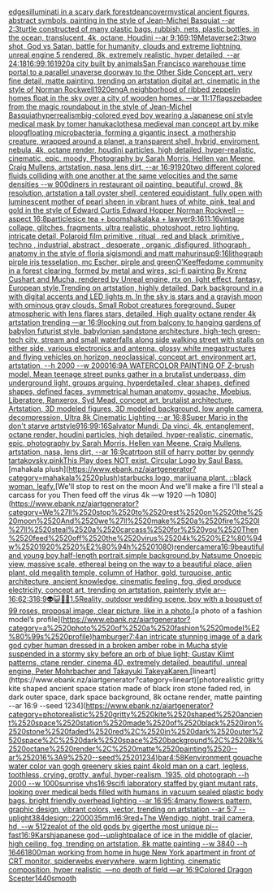 [edges](https://www.ebank.nz/aiartgenerator?category=edges)[illuminati in a scary dark forest](https://www.ebank.nz/aiartgenerator?category=illuminati%2520in%2520a%2520scary%2520dark%2520forest)[dean](https://www.ebank.nz/aiartgenerator?category=dean)[cover](https://www.ebank.nz/aiartgenerator?category=cover)[mystical ancient figures, abstract symbols, painting in the style of Jean-Michel Basquiat --ar 2:3](https://www.ebank.nz/aiartgenerator?category=mystical%2520ancient%2520figures%2C%2520abstract%2520symbols%2C%2520painting%2520in%2520the%2520style%2520of%2520Jean-Michel%2520Basquiat%2520--ar%25202%3A3)[turtle constructed of many plastic bags, rubbish, nets, plastic bottles, in the ocean, translucent, 4k, octane, Houdini --ar 9:16](https://www.ebank.nz/aiartgenerator?category=turtle%2520constructed%2520of%2520many%2520plastic%2520bags%2C%2520rubbish%2C%2520nets%2C%2520plastic%2520bottles%2C%2520in%2520the%2520ocean%2C%2520translucent%2C%25204k%2C%2520octane%2C%2520Houdini%2520--ar%25209%3A16)[9:19](https://www.ebank.nz/aiartgenerator?category=9%3A19)[Metaverse](https://www.ebank.nz/aiartgenerator?category=Metaverse)[2:3](https://www.ebank.nz/aiartgenerator?category=2%3A3)[two shot, God vs Satan, battle for humanity, clouds and extreme lightning, unreal engine 5 rendered, 8k, extremely realistic,  hyper detailed, --ar 24:18](https://www.ebank.nz/aiartgenerator?category=two%2520shot%2C%2520God%2520vs%2520Satan%2C%2520battle%2520for%2520humanity%2C%2520clouds%2520and%2520extreme%2520lightning%2C%2520unreal%2520engine%25205%2520rendered%2C%25208k%2C%2520extremely%2520realistic%2C%2520%2520hyper%2520detailed%2C%2520--ar%252024%3A18)[16:9](https://www.ebank.nz/aiartgenerator?category=16%3A9)[9:16](https://www.ebank.nz/aiartgenerator?category=9%3A16)[1920](https://www.ebank.nz/aiartgenerator?category=1920)[a city built by animals](https://www.ebank.nz/aiartgenerator?category=a%2520city%2520built%2520by%2520animals)[San Francisco warehouse time portal to a parallel unaverse doorway to the Other Side Concept art, very fine detail, matte painting, trending on artstation digital art, cinematic in the style of Norman Rockwell](https://www.ebank.nz/aiartgenerator?category=San%2520Francisco%2520warehouse%2520time%2520portal%2520to%2520a%2520parallel%2520unaverse%2520doorway%2520to%2520the%2520Other%2520Side%2520Concept%2520art%2C%2520very%2520fine%2520detail%2C%2520matte%2520painting%2C%2520trending%2520on%2520artstation%2520digital%2520art%2C%2520cinematic%2520in%2520the%2520style%2520of%2520Norman%2520Rockwell)[1920](https://www.ebank.nz/aiartgenerator?category=1920)[eng](https://www.ebank.nz/aiartgenerator?category=eng)[A neighborhood of ribbed zeppelin homes float in the sky over a city of wooden homes. —ar 11:17](https://www.ebank.nz/aiartgenerator?category=A%2520neighborhood%2520of%2520ribbed%2520zeppelin%2520homes%2520float%2520in%2520the%2520sky%2520over%2520a%2520city%2520of%2520wooden%2520homes.%2520%E2%80%94ar%252011%3A17)[flags](https://www.ebank.nz/aiartgenerator?category=flags)[zebadee from the magic roundabout in the style of Jean-Michel Basquiat](https://www.ebank.nz/aiartgenerator?category=zebadee%2520from%2520the%2520magic%2520roundabout%2520in%2520the%2520style%2520of%2520Jean-Michel%2520Basquiat)[hyperrealism](https://www.ebank.nz/aiartgenerator?category=hyperrealism)[big-colored eyed boy wearing a Japanese oni style medical mask by tomer hanuka](https://www.ebank.nz/aiartgenerator?category=big-colored%2520eyed%2520boy%2520wearing%2520a%2520Japanese%2520oni%2520style%2520medical%2520mask%2520by%2520tomer%2520hanuka)[clothes](https://www.ebank.nz/aiartgenerator?category=clothes)[a medieval man concept art by mike ploog](https://www.ebank.nz/aiartgenerator?category=a%2520medieval%2520man%2520concept%2520art%2520by%2520mike%2520ploog)[floating microbacteria, forming a gigantic insect, a mothership creature, wrapped around a planet, a transparent shell, hybrid, enviroment, nebula, 4k, octane render, houdini particles, high detailed, hyper-realistic, cinematic, epic, moody, Photography by Sarah Morris, Hellen van Meene, Craig Mullens, artstation, nasa, lens dirt, --ar 16:9](https://www.ebank.nz/aiartgenerator?category=floating%2520microbacteria%2C%2520forming%2520a%2520gigantic%2520insect%2C%2520a%2520mothership%2520creature%2C%2520wrapped%2520around%2520a%2520planet%2C%2520a%2520transparent%2520shell%2C%2520hybrid%2C%2520enviroment%2C%2520nebula%2C%25204k%2C%2520octane%2520render%2C%2520houdini%2520particles%2C%2520high%2520detailed%2C%2520hyper-realistic%2C%2520cinematic%2C%2520epic%2C%2520moody%2C%2520Photography%2520by%2520Sarah%2520Morris%2C%2520Hellen%2520van%2520Meene%2C%2520Craig%2520Mullens%2C%2520artstation%2C%2520nasa%2C%2520lens%2520dirt%2C%2520--ar%252016%3A9)[1920](https://www.ebank.nz/aiartgenerator?category=1920)[two different colored fluids colliding with one another at the same velocities and the same densities  --w 900](https://www.ebank.nz/aiartgenerator?category=two%2520different%2520colored%2520fluids%2520colliding%2520with%2520one%2520another%2520at%2520the%2520same%2520velocities%2520and%2520the%2520same%2520densities%2520%2520--w%2520900)[diners in restaurant oil painting, beautiful, crowd, 8k resolution, artstation a tall oyster shell, centered equidistant, fully open with luminescent mother of pearl sheen in vibrant hues of white, pink, teal and gold  in the style of Edward Curtis Edward Hopper Norman Rockwell --aspect 16:8](https://www.ebank.nz/aiartgenerator?category=diners%2520in%2520restaurant%2520oil%2520painting%2C%2520beautiful%2C%2520crowd%2C%25208k%2520resolution%2C%2520artstation%2520a%2520tall%2520oyster%2520shell%2C%2520centered%2520equidistant%2C%2520fully%2520open%2520with%2520luminescent%2520mother%2520of%2520pearl%2520sheen%2520in%2520vibrant%2520hues%2520of%2520white%2C%2520pink%2C%2520teal%2520and%2520gold%2520%2520in%2520the%2520style%2520of%2520Edward%2520Curtis%2520Edward%2520Hopper%2520Norman%2520Rockwell%2520--aspect%252016%3A8)[particles](https://www.ebank.nz/aiartgenerator?category=particles)[ice tea + boomshakalaka + lawyer](https://www.ebank.nz/aiartgenerator?category=ice%2520tea%2520%2B%2520boomshakalaka%2520%2B%2520lawyer)[9:16](https://www.ebank.nz/aiartgenerator?category=9%3A16)[11:16](https://www.ebank.nz/aiartgenerator?category=11%3A16)[vintage collage, glitches, fragments, ultra realistic, photoshoot, retro lighting, intricate detail, Polaroid film primitive , ritual , red and black ,primitive , techno , industrial, abstract , desperate , organic ,disfigured, lithograph , anatomy in the style of floria sigismondi and matt mahurin](https://www.ebank.nz/aiartgenerator?category=vintage%2520collage%2C%2520glitches%2C%2520fragments%2C%2520ultra%2520realistic%2C%2520photoshoot%2C%2520retro%2520lighting%2C%2520intricate%2520detail%2C%2520Polaroid%2520film%2520primitive%2520%2C%2520ritual%2520%2C%2520red%2520and%2520black%2520%2Cprimitive%2520%2C%2520techno%2520%2C%2520industrial%2C%2520abstract%2520%2C%2520desperate%2520%2C%2520organic%2520%2Cdisfigured%2C%2520lithograph%2520%2C%2520anatomy%2520in%2520the%2520style%2520of%2520floria%2520sigismondi%2520and%2520matt%2520mahurin)[sup](https://www.ebank.nz/aiartgenerator?category=sup)[9:16](https://www.ebank.nz/aiartgenerator?category=9%3A16)[lithograph pirple iris tesselation, mc Escher, pirple and green](https://www.ebank.nz/aiartgenerator?category=lithograph%2520pirple%2520iris%2520tesselation%2C%2520mc%2520Escher%2C%2520pirple%2520and%2520green)[O’Keeffe](https://www.ebank.nz/aiartgenerator?category=O%E2%80%99Keeffe)[dome community in a forest clearing, formed by metal and wires, sci-fi painting By Krenz Cushart and Mucha,  rendered by Unreal engine, rtx on, light effect, fantasy, European style,Trending on artstation, highly detailed, Dark background in a with digital accents and LED lights m. In the sky is stars and a grayish moon with ominous gray clouds. Small Robot creatures foreground. Super atmospheric with lens flares  stars, detailed, High quality octane render 4k artstation trending —ar 16:9](https://www.ebank.nz/aiartgenerator?category=dome%2520community%2520in%2520a%2520forest%2520clearing%2C%2520formed%2520by%2520metal%2520and%2520wires%2C%2520sci-fi%2520painting%2520By%2520Krenz%2520Cushart%2520and%2520Mucha%2C%2520%2520rendered%2520by%2520Unreal%2520engine%2C%2520rtx%2520on%2C%2520light%2520effect%2C%2520fantasy%2C%2520European%2520style%2CTrending%2520on%2520artstation%2C%2520highly%2520detailed%2C%2520Dark%2520background%2520in%2520a%2520with%2520digital%2520accents%2520and%2520LED%2520lights%2520m.%2520In%2520the%2520sky%2520is%2520stars%2520and%2520a%2520grayish%2520moon%2520with%2520ominous%2520gray%2520clouds.%2520Small%2520Robot%2520creatures%2520foreground.%2520Super%2520atmospheric%2520with%2520lens%2520flares%2520%2520stars%2C%2520detailed%2C%2520High%2520quality%2520octane%2520render%25204k%2520artstation%2520trending%2520%E2%80%94ar%252016%3A9)[looking out from balcony to hanging gardens of babylon futurist style, babylonian sandstone architecture, high-tech green-tech city, stream and small waterfalls along side walking street with stalls on either side, various electronics and antenna, glossy white megastructures and flying vehicles on horizon, neoclassical, concept art, environment art, artstation, --h 2000 --w 2000](https://www.ebank.nz/aiartgenerator?category=looking%2520out%2520from%2520balcony%2520to%2520hanging%2520gardens%2520of%2520babylon%2520futurist%2520style%2C%2520babylonian%2520sandstone%2520architecture%2C%2520high-tech%2520green-tech%2520city%2C%2520stream%2520and%2520small%2520waterfalls%2520along%2520side%2520walking%2520street%2520with%2520stalls%2520on%2520either%2520side%2C%2520various%2520electronics%2520and%2520antenna%2C%2520glossy%2520white%2520megastructures%2520and%2520flying%2520vehicles%2520on%2520horizon%2C%2520neoclassical%2C%2520concept%2520art%2C%2520environment%2520art%2C%2520artstation%2C%2520--h%25202000%2520--w%25202000)[16:9](https://www.ebank.nz/aiartgenerator?category=16%3A9)[A WATERCOLOR PAINTING OF Z-brush model, Mean teenage street punks gather in a brutalist underpass, dim underground light, groups arguing, hyperdetailed, clear shapes, defined shapes, defined faces, symmetrical human anatomy, gouache, Moebius, Liberatore, Ranxerox, Syd Mead, concept art, brutalist architecture, Artstation, 3D modeled figures, 3D modeled background, low angle camera, decompression, Ultra 8k Cinematic Lighting --ar 16:8](https://www.ebank.nz/aiartgenerator?category=A%2520WATERCOLOR%2520PAINTING%2520OF%2520Z-brush%2520model%2C%2520Mean%2520teenage%2520street%2520punks%2520gather%2520in%2520a%2520brutalist%2520underpass%2C%2520dim%2520underground%2520light%2C%2520groups%2520arguing%2C%2520hyperdetailed%2C%2520clear%2520shapes%2C%2520defined%2520shapes%2C%2520defined%2520faces%2C%2520symmetrical%2520human%2520anatomy%2C%2520gouache%2C%2520Moebius%2C%2520Liberatore%2C%2520Ranxerox%2C%2520Syd%2520Mead%2C%2520concept%2520art%2C%2520brutalist%2520architecture%2C%2520Artstation%2C%25203D%2520modeled%2520figures%2C%25203D%2520modeled%2520background%2C%2520low%2520angle%2520camera%2C%2520decompression%2C%2520Ultra%25208k%2520Cinematic%2520Lighting%2520--ar%252016%3A8)[Super Mario in the don't starve artstyle](https://www.ebank.nz/aiartgenerator?category=Super%2520Mario%2520in%2520the%2520don%27t%2520starve%2520artstyle)[9](https://www.ebank.nz/aiartgenerator?category=9)[16:9](https://www.ebank.nz/aiartgenerator?category=16%3A9)[9:16](https://www.ebank.nz/aiartgenerator?category=9%3A16)[Salvator Mundi, Da vinci, 4k, entanglement, octane render, houdini particles, high detailed, hyper-realistic, cinematic, epic, photography by Sarah Morris, Hellen van Meene, Craig Mullens, artstation, nasa, lens dirt, --ar 16:9](https://www.ebank.nz/aiartgenerator?category=Salvator%2520Mundi%2C%2520Da%2520vinci%2C%25204k%2C%2520entanglement%2C%2520octane%2520render%2C%2520houdini%2520particles%2C%2520high%2520detailed%2C%2520hyper-realistic%2C%2520cinematic%2C%2520epic%2C%2520photography%2520by%2520Sarah%2520Morris%2C%2520Hellen%2520van%2520Meene%2C%2520Craig%2520Mullens%2C%2520artstation%2C%2520nasa%2C%2520lens%2520dirt%2C%2520--ar%252016%3A9)[catrtoon still of harry potter by genndy tartakovsky,](https://www.ebank.nz/aiartgenerator?category=catrtoon%2520still%2520of%2520harry%2520potter%2520by%2520genndy%2520tartakovsky%2C)[pink](https://www.ebank.nz/aiartgenerator?category=pink)[This Play does NOT exist. Circular Logo by Saul Bass.](https://www.ebank.nz/aiartgenerator?category=This%2520Play%2520does%2520NOT%2520exist.%2520Circular%2520Logo%2520by%2520Saul%2520Bass.)[mahakala plush](https://www.ebank.nz/aiartgenerator?category=mahakala%2520plush)[starbucks logo, marijuana plant. ::black woman, leafy.](https://www.ebank.nz/aiartgenerator?category=starbucks%2520logo%2C%2520marijuana%2520plant.%2520%3A%3Ablack%2520woman%2C%2520leafy.)[We'll stop to rest on the moon And we'll make a fire I'll steal a carcass for you Then feed off the virus 4k —w 1920 —h 1080](https://www.ebank.nz/aiartgenerator?category=We%27ll%2520stop%2520to%2520rest%2520on%2520the%2520moon%2520And%2520we%27ll%2520make%2520a%2520fire%2520I%27ll%2520steal%2520a%2520carcass%2520for%2520you%2520Then%2520feed%2520off%2520the%2520virus%25204k%2520%E2%80%94w%25201920%2520%E2%80%94h%25201080)[render](https://www.ebank.nz/aiartgenerator?category=render)[camera](https://www.ebank.nz/aiartgenerator?category=camera)[16:9](https://www.ebank.nz/aiartgenerator?category=16%3A9)[beautiful and young boy,half-length portrait,simple background,by Natsume Ono](https://www.ebank.nz/aiartgenerator?category=beautiful%2520and%2520young%2520boy%2Chalf-length%2520portrait%2Csimple%2520background%2Cby%2520Natsume%2520Ono)[epic view, massive scale, ethereal being on the way to a beautiful place, alien plant, old megalith temple, column of Hathor, gold, turquoise, antic architecture, ancient knowledge, cinematic feeling, fog, djed produce electricity, concept art, trending on artstation, painterly style ar-- 16:6](https://www.ebank.nz/aiartgenerator?category=epic%2520view%2C%2520massive%2520scale%2C%2520ethereal%2520being%2520on%2520the%2520way%2520to%2520a%2520beautiful%2520place%2C%2520alien%2520plant%2C%2520old%2520megalith%2520temple%2C%2520column%2520of%2520Hathor%2C%2520gold%2C%2520turquoise%2C%2520antic%2520architecture%2C%2520ancient%2520knowledge%2C%2520cinematic%2520feeling%2C%2520fog%2C%2520djed%2520produce%2520electricity%2C%2520concept%2520art%2C%2520trending%2520on%2520artstation%2C%2520painterly%2520style%2520ar--%252016%3A6)[2:3](https://www.ebank.nz/aiartgenerator?category=2%3A3)[16:9](https://www.ebank.nz/aiartgenerator?category=16%3A9)[👽😺🤖💀](https://www.ebank.nz/aiartgenerator?category=%F0%9F%91%BD%F0%9F%98%BA%F0%9F%A4%96%F0%9F%92%80)[1.5](https://www.ebank.nz/aiartgenerator?category=1.5)[Reality, outdoor wedding scene, boy with a bouquet of 99 roses, proposal image, clear picture, like in a photo.](https://www.ebank.nz/aiartgenerator?category=Reality%2C%2520outdoor%2520wedding%2520scene%2C%2520boy%2520with%2520a%2520bouquet%2520of%252099%2520roses%2C%2520proposal%2520image%2C%2520clear%2520picture%2C%2520like%2520in%2520a%2520photo.)[a photo of a fashion model’s profile](https://www.ebank.nz/aiartgenerator?category=a%2520photo%2520of%2520a%2520fashion%2520model%E2%80%99s%2520profile)[hamburger](https://www.ebank.nz/aiartgenerator?category=hamburger)[7:4](https://www.ebank.nz/aiartgenerator?category=7%3A4)[an intricate stunning image of a dark god cyber human dressed in a broken amber robe in Mucha style suspended in a stormy sky before an orb of blue light; Gustav Klimt patterns, ctane render, cinema 4D, extremely detailed, beautiful, unreal engine, Peter Mohrbacher and Takayuki Takeya](https://www.ebank.nz/aiartgenerator?category=an%2520intricate%2520stunning%2520image%2520of%2520a%2520dark%2520god%2520cyber%2520human%2520dressed%2520in%2520a%2520broken%2520amber%2520robe%2520in%2520Mucha%2520style%2520suspended%2520in%2520a%2520stormy%2520sky%2520before%2520an%2520orb%2520of%2520blue%2520light%3B%2520Gustav%2520Klimt%2520patterns%2C%2520ctane%2520render%2C%2520cinema%25204D%2C%2520extremely%2520detailed%2C%2520beautiful%2C%2520unreal%2520engine%2C%2520Peter%2520Mohrbacher%2520and%2520Takayuki%2520Takeya)[Karen.](https://www.ebank.nz/aiartgenerator?category=Karen.)[lineart](https://www.ebank.nz/aiartgenerator?category=lineart)[photorealistic gritty kite shaped ancient space station made of black iron stone faded red, in dark outer space, dark space background, 8k octane render, matte painting --ar 16:9 --seed 1234](https://www.ebank.nz/aiartgenerator?category=photorealistic%2520gritty%2520kite%2520shaped%2520ancient%2520space%2520station%2520made%2520of%2520black%2520iron%2520stone%2520faded%2520red%2C%2520in%2520dark%2520outer%2520space%2C%2520dark%2520space%2520background%2C%25208k%2520octane%2520render%2C%2520matte%2520painting%2520--ar%252016%3A9%2520--seed%25201234)[bar](https://www.ebank.nz/aiartgenerator?category=bar)[4:5](https://www.ebank.nz/aiartgenerator?category=4%3A5)[8K](https://www.ebank.nz/aiartgenerator?category=8K)[environment gouache water color van gogh greenery skies paint 4k](https://www.ebank.nz/aiartgenerator?category=environment%2520gouache%2520water%2520color%2520van%2520gogh%2520greenery%2520skies%2520paint%25204k)[old man on a cart, legless, toothless, crying, grotty, awful, hyper-realism, 1935, old photograph --h 2000 --w 1000](https://www.ebank.nz/aiartgenerator?category=old%2520man%2520on%2520a%2520cart%2C%2520legless%2C%2520toothless%2C%2520crying%2C%2520grotty%2C%2520awful%2C%2520hyper-realism%2C%25201935%2C%2520old%2520photograph%2520--h%25202000%2520--w%25201000)[sunrise vhs](https://www.ebank.nz/aiartgenerator?category=sunrise%2520vhs)[16:9](https://www.ebank.nz/aiartgenerator?category=16%3A9)[scifi laboratory staffed by giant mutant rats, looking over medical beds filled with humans in vacuum sealed plastic body bags, bright friendly overhead lighting --ar 16:9](https://www.ebank.nz/aiartgenerator?category=scifi%2520laboratory%2520staffed%2520by%2520giant%2520mutant%2520rats%2C%2520looking%2520over%2520medical%2520beds%2520filled%2520with%2520humans%2520in%2520vacuum%2520sealed%2520plastic%2520body%2520bags%2C%2520bright%2520friendly%2520overhead%2520lighting%2520--ar%252016%3A9)[5:4](https://www.ebank.nz/aiartgenerator?category=5%3A4)[many flowers pattern, graphic design, vibrant colors, vector, trending on artstation --ar 5:7 --uplight](https://www.ebank.nz/aiartgenerator?category=many%2520flowers%2520pattern%2C%2520graphic%2520design%2C%2520vibrant%2520colors%2C%2520vector%2C%2520trending%2520on%2520artstation%2520--ar%25205%3A7%2520--uplight)[384](https://www.ebank.nz/aiartgenerator?category=384)[design::2](https://www.ebank.nz/aiartgenerator?category=design%3A%3A2)[2000](https://www.ebank.nz/aiartgenerator?category=2000)[35mm](https://www.ebank.nz/aiartgenerator?category=35mm)[16:9](https://www.ebank.nz/aiartgenerator?category=16%3A9)[red+](https://www.ebank.nz/aiartgenerator?category=red%2B)[The Wendigo, night, trail camera, hd, --w 512](https://www.ebank.nz/aiartgenerator?category=The%2520Wendigo%2C%2520night%2C%2520trail%2520camera%2C%2520hd%2C%2520--w%2520512)[zealot of the old gods by giger](https://www.ebank.nz/aiartgenerator?category=zealot%2520of%2520the%2520old%2520gods%2520by%2520giger)[the most unique pi](https://www.ebank.nz/aiartgenerator?category=the%2520most%2520unique%2520pi)[--fast](https://www.ebank.nz/aiartgenerator?category=--fast)[16:9](https://www.ebank.nz/aiartgenerator?category=16%3A9)[Karsh](https://www.ebank.nz/aiartgenerator?category=Karsh)[japanese god](https://www.ebank.nz/aiartgenerator?category=japanese%2520god)[--uplight](https://www.ebank.nz/aiartgenerator?category=--uplight)[palace of ice in the middle of glacier, high ceiling, fog, trending on artstation, 8k matte painting --w 3840 --h 1646](https://www.ebank.nz/aiartgenerator?category=palace%2520of%2520ice%2520in%2520the%2520middle%2520of%2520glacier%2C%2520high%2520ceiling%2C%2520fog%2C%2520trending%2520on%2520artstation%2C%25208k%2520matte%2520painting%2520--w%25203840%2520--h%25201646)[1800](https://www.ebank.nz/aiartgenerator?category=1800)[](https://www.ebank.nz/aiartgenerator?category=)[man working from home in huge New York apartment in front of CRT monitor, spiderwebs everywhere, warm lighting, cinematic composition, hyper realistic, —no depth of field —ar 16:9](https://www.ebank.nz/aiartgenerator?category=man%2520working%2520from%2520home%2520in%2520huge%2520New%2520York%2520apartment%2520in%2520front%2520of%2520CRT%2520monitor%2C%2520spiderwebs%2520everywhere%2C%2520warm%2520lighting%2C%2520cinematic%2520composition%2C%2520hyper%2520realistic%2C%2520%E2%80%94no%2520depth%2520of%2520field%2520%E2%80%94ar%252016%3A9)[Colored Dragon Scepter](https://www.ebank.nz/aiartgenerator?category=Colored%2520Dragon%2520Scepter)[1440](https://www.ebank.nz/aiartgenerator?category=1440)[smooth](https://www.ebank.nz/aiartgenerator?category=smooth)